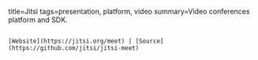 title=Jitsi
tags=presentation, platform, video
summary=Video conferences platform and SDK.
~~~~~~

[Website](https://jitsi.org/meet) | [Source](https://github.com/jitsi/jitsi-meet)
